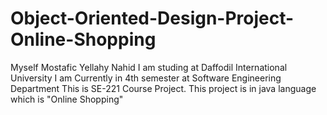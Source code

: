 # Object-Oriented-Design-Project-Online-Shopping

Myself Mostafic Yellahy Nahid
I am studing at Daffodil International University
I am Currently in 4th semester at Software Engineering Department
This is SE-221 Course Project.
This project is in java language which is "Online Shopping"

